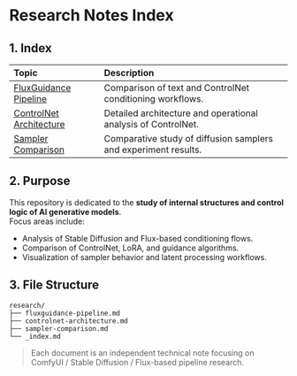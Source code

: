 # Research Notes Index

## 1. Index

| Topic | Description |
|:------|:-----------|
| [FluxGuidance Pipeline](./fluxguidance-pipeline.md) | Comparison of text and ControlNet conditioning workflows. |
| [ControlNet Architecture](./controlnet-architecture.md) | Detailed architecture and operational analysis of ControlNet. |
| [Sampler Comparison](./sampler-comparison.md) | Comparative study of diffusion samplers and experiment results. |

## 2. Purpose
This repository is dedicated to the **study of internal structures and control logic of AI generative models**.  
Focus areas include:

- Analysis of Stable Diffusion and Flux-based conditioning flows.  
- Comparison of ControlNet, LoRA, and guidance algorithms.  
- Visualization of sampler behavior and latent processing workflows.

## 3. File Structure
```
research/
├── fluxguidance-pipeline.md
├── controlnet-architecture.md
├── sampler-comparison.md
└── _index.md
```


> Each document is an independent technical note focusing on ComfyUI / Stable Diffusion / Flux-based pipeline research.
